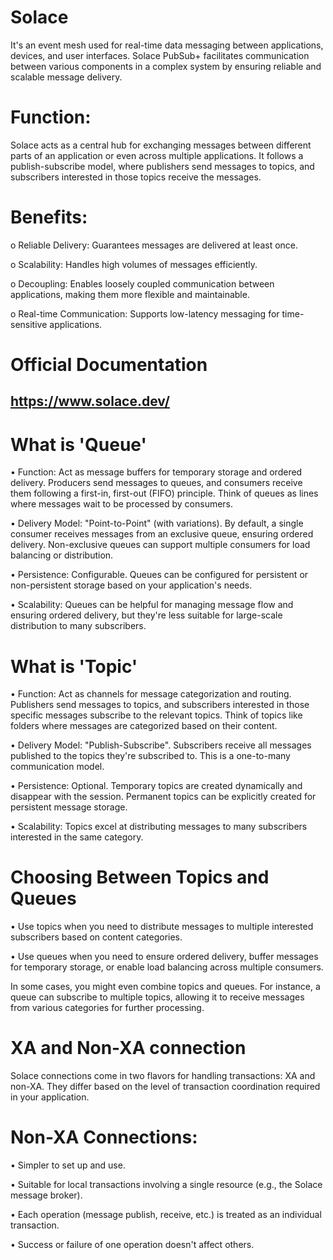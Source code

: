# Solace
It's an event mesh used for real-time data messaging between applications, devices, and user interfaces. Solace PubSub+ facilitates communication between various components in a complex system by ensuring reliable and scalable message delivery.

# Function: 
Solace acts as a central hub for exchanging messages between different parts of an application or even across multiple applications. It follows a publish-subscribe model, where publishers send messages to topics, and subscribers interested in those topics receive the messages.

# Benefits: 
o	Reliable Delivery: Guarantees messages are delivered at least once.

o	Scalability: Handles high volumes of messages efficiently.

o	Decoupling: Enables loosely coupled communication between applications, making them more flexible and maintainable.

o	Real-time Communication: Supports low-latency messaging for time-sensitive applications.

# Official Documentation
https://www.solace.dev/ 
-----------------------------------------------------------------------------------------------------------------------------------------------------------------------

# What is 'Queue'
•	Function: Act as message buffers for temporary storage and ordered delivery. Producers send messages to queues, and consumers receive them following a first-in, first-out (FIFO) principle. Think of queues as lines where messages wait to be processed by consumers.

•	Delivery Model: "Point-to-Point" (with variations). By default, a single consumer receives messages from an exclusive queue, ensuring ordered delivery. Non-exclusive queues can support multiple consumers for load balancing or distribution.

•	Persistence: Configurable. Queues can be configured for persistent or non-persistent storage based on your application's needs.

•	Scalability: Queues can be helpful for managing message flow and ensuring ordered delivery, but they're less suitable for large-scale distribution to many subscribers.

# What is 'Topic'
•	Function: Act as channels for message categorization and routing. Publishers send messages to topics, and subscribers interested in those specific messages subscribe to the relevant topics. Think of topics like folders where messages are categorized based on their content.

•	Delivery Model: "Publish-Subscribe". Subscribers receive all messages published to the topics they're subscribed to. This is a one-to-many communication model.

•	Persistence: Optional. Temporary topics are created dynamically and disappear with the session. Permanent topics can be explicitly created for persistent message storage.

•	Scalability: Topics excel at distributing messages to many subscribers interested in the same category.

# Choosing Between Topics and Queues
•	Use topics when you need to distribute messages to multiple interested subscribers based on content categories.

•	Use queues when you need to ensure ordered delivery, buffer messages for temporary storage, or enable load balancing across multiple consumers.

In some cases, you might even combine topics and queues. For instance, a queue can subscribe to multiple topics, allowing it to receive messages from various categories for further processing.

# XA and Non-XA connection
Solace connections come in two flavors for handling transactions: XA and non-XA. They differ based on the level of transaction coordination required in your application.

# Non-XA Connections:

•	Simpler to set up and use.

•	Suitable for local transactions involving a single resource (e.g., the Solace message broker).

•	Each operation (message publish, receive, etc.) is treated as an individual transaction.

•	Success or failure of one operation doesn't affect others.
